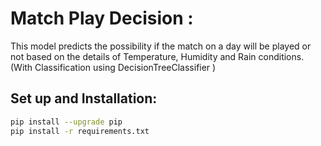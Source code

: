 # Match Play Decision :
This model predicts the possibility if the match on a day will be played or not based on the details of Temperature, Humidity and Rain conditions. (With Classification using DecisionTreeClassifier )

## Set up and Installation:
```bash
pip install --upgrade pip
pip install -r requirements.txt
```
